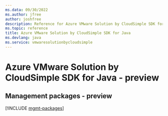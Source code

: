 ```yaml
---
ms.data: 09/30/2022
ms.author: jfree
author: joshfree
description: Reference for Azure VMware Solution by CloudSimple SDK for Java
ms.topic: reference
title: Azure VMware Solution by CloudSimple SDK for Java
ms.devlang: java
ms.service: vmwaresolutionbycloudsimple
---
```

# Azure VMware Solution by CloudSimple SDK for Java - preview

## Management packages - preview
[!INCLUDE [mgmt-packages](vmware-solution-by-cloudsimple-mgmt-index.md)]